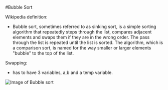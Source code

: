 #Bubble Sort

Wikipedia definition:
- Bubble sort, sometimes referred to as sinking sort, is a simple sorting algorithm that repeatedly steps through the list, compares adjacent elements and swaps them if they are in the wrong order. The pass through the list is repeated until the list is sorted. The algorithm, which is a comparison sort, is named for the way smaller or larger elements "bubble" to the top of the list. 

Swapping:
- has to have 3 variables, a,b and a temp variable.

![Image of Bubble sort](http://equestionanswers.com/c/images/bubble-sort-step1-iteration-stages.png)
